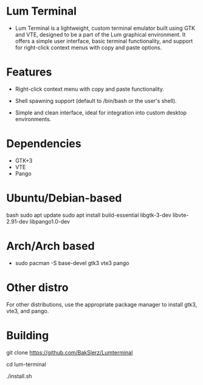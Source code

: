 # Lum Terminal
* Lum Terminal is a lightweight, custom terminal emulator built using GTK and VTE, designed to be a part of the Lum graphical environment. It offers a simple user interface, basic terminal functionality, and support for right-click context menus with copy and paste options.

# Features

* Right-click context menu with copy and paste functionality.

* Shell spawning support (default to /bin/bash or the user's shell).

* Simple and clean interface, ideal for integration into custom desktop environments.

# Dependencies
* GTK+3
* VTE
* Pango

# Ubuntu/Debian-based 
bash
sudo apt update
sudo apt install build-essential libgtk-3-dev libvte-2.91-dev libpango1.0-dev

# Arch/Arch based

* sudo pacman -S base-devel gtk3 vte3 pango

# Other distro

For other distributions, use the appropriate package manager to install gtk3, vte3, and pango.

# Building

git clone https://github.com/BakSlerz/Lumterminal

cd lum-terminal

./install.sh

